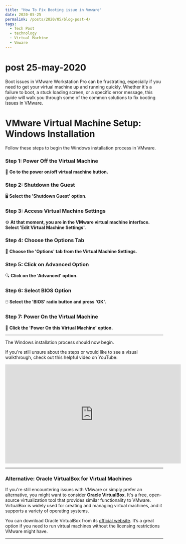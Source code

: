```yaml
---
title: "How To Fix Booting issue in Vmware"
date: 2020-05-25
permalink: /posts/2020/05/blog-post-4/
tags:
  - Tech Post
  - technology
  - Virtual Machine
  - Vmware
---
```

# post 25-may-2020
Boot issues in VMware Workstation Pro can be frustrating, especially if you need to get your virtual machine up and running quickly. Whether it's a failure to boot, a stuck loading screen, or a specific error message, this guide will walk you through some of the common solutions to fix booting issues in VMware.

# VMware Virtual Machine Setup: Windows Installation

Follow these steps to begin the Windows installation process in VMware.

### Step 1: Power Off the Virtual Machine
🔲 **Go to the power on/off virtual machine button.**

### Step 2: Shutdown the Guest
🖥️ **Select the 'Shutdown Guest' option.**

### Step 3: Access Virtual Machine Settings
⚙️ **At that moment, you are in the VMware virtual machine interface. Select 'Edit Virtual Machine Settings'.**

### Step 4: Choose the Options Tab
🔧 **Choose the 'Options' tab from the Virtual Machine Settings.**

### Step 5: Click on Advanced Option
🔍 **Click on the 'Advanced' option.**

### Step 6: Select BIOS Option
🖱️ **Select the 'BIOS' radio button and press 'OK'.**

### Step 7: Power On the Virtual Machine
🔋 **Click the 'Power On this Virtual Machine' option.**

---

The Windows installation process should now begin.

If you're still unsure about the steps or would like to see a visual walkthrough, check out this helpful video on YouTube:

<iframe width="560" height="315" src="https://www.youtube.com/embed/B2Lc0zyUO3A" frameborder="0" allow="accelerometer; autoplay; encrypted-media; gyroscope; picture-in-picture" allowfullscreen></iframe>

---

### Alternative: Oracle VirtualBox for Virtual Machines

If you're still encountering issues with VMware or simply prefer an alternative, you might want to consider **Oracle VirtualBox**. It's a free, open-source virtualization tool that provides similar functionality to VMware. VirtualBox is widely used for creating and managing virtual machines, and it supports a variety of operating systems. 

You can download Oracle VirtualBox from its [official website](https://www.virtualbox.org/). It’s a great option if you need to run virtual machines without the licensing restrictions VMware might have.

---
